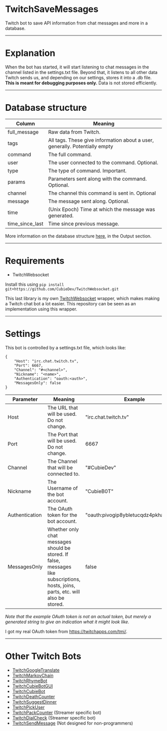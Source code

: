 # TwitchSaveMessages
Twitch bot to save API information from chat messages and more in a database.

---
# Explanation
When the bot has started, it will start listening to chat messages in the channel listed in the settings.txt file. Beyond that, it listens to all other data Twitch sends us, and depending on our settings, stores it into a .db file. <b>This is meant for debugging purposes only.</b> Data is not stored efficiently.

---
# Database structure

| **Column**        | **Meaning** | 
| -------------------- | ----------- |
| full_message | Raw data from Twitch. |
| tags | All tags. These give information about a user, generally. Potentially empty | 
| command | The full command. |
| user | The user connected to the command. Optional. |
| type | The type of command. Important. |
| params | Parameters sent along with the command. Optional. |
| channel | The channel this command is sent in. Optional | 
| message | The message sent along. Optional. | 
| time | (Unix Epoch) Time at which the message was generated. |
| time_since_last | Time since previous message. | 

More information on the database structure [here](https://github.com/CubieDev/TwitchWebsocket), in the Output section.

---

# Requirements
* TwitchWebsocket

Install this using `pip install git+https://github.com/CubieDev/TwitchWebsocket.git`

This last library is my own [TwitchWebsocket](https://github.com/CubieDev/TwitchWebsocket) wrapper, which makes making a Twitch chat bot a lot easier.
This repository can be seen as an implementation using this wrapper.

---

# Settings
This bot is controlled by a settings.txt file, which looks like:
```
{
    "Host": "irc.chat.twitch.tv",
    "Port": 6667,
    "Channel": "#<channel>",
    "Nickname": "<name>",
    "Authentication": "oauth:<auth>",
    "MessagesOnly": false
}
```

| **Parameter**        | **Meaning** | **Example** |
| -------------------- | ----------- | ----------- |
| Host                 | The URL that will be used. Do not change.                         | "irc.chat.twitch.tv" |
| Port                 | The Port that will be used. Do not change.                        | 6667 |
| Channel              | The Channel that will be connected to.                            | "#CubieDev" |
| Nickname             | The Username of the bot account.                                  | "CubieB0T" |
| Authentication       | The OAuth token for the bot account.                              | "oauth:pivogip8ybletucqdz4pkhag6itbax" |
| MessagesOnly         | Whether only chat messages should be stored. If false, messages like subscriptions, hosts, joins, parts, etc. will also be stored. | false |

*Note that the example OAuth token is not an actual token, but merely a generated string to give an indication what it might look like.*

I got my real OAuth token from https://twitchapps.com/tmi/.

---

# Other Twitch Bots

* [TwitchGoogleTranslate](https://github.com/CubieDev/TwitchGoogleTranslate)
* [TwitchMarkovChain](https://github.com/CubieDev/TwitchMarkovChain)
* [TwitchRhymeBot](https://github.com/CubieDev/TwitchRhymeBot)
* [TwitchCubieBotGUI](https://github.com/CubieDev/TwitchCubieBotGUI)
* [TwitchCubieBot](https://github.com/CubieDev/TwitchCubieBot)
* [TwitchDeathCounter](https://github.com/CubieDev/TwitchDeathCounter)
* [TwitchSuggestDinner](https://github.com/CubieDev/TwitchSuggestDinner)
* [TwitchPickUser](https://github.com/CubieDev/TwitchPickUser)
* [TwitchPackCounter](https://github.com/CubieDev/TwitchPackCounter) (Streamer specific bot)
* [TwitchDialCheck](https://github.com/CubieDev/TwitchDialCheck) (Streamer specific bot)
* [TwitchSendMessage](https://github.com/CubieDev/TwitchSendMessage) (Not designed for non-programmers)
